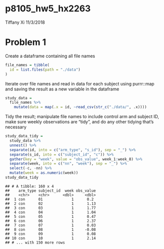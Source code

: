 p8105\_hw5\_hx2263
================
Tiffany Xi
11/3/2018

Problem 1
=========

Create a dataframe containing all file names

``` r
file_names = tibble(
  id = list.files(path = "./data")
) 
```

Iterate over file names and read in data for each subject using purrr::map and saving the result as a new variable in the dataframe

``` r
study_data = 
  file_names %>% 
    mutate(data = map(.x = id, ~read_csv(str_c("./data/", .x)))) 
```

Tidy the result; manipulate file names to include control arm and subject ID, make sure weekly observations are “tidy”, and do any other tidying that’s necessary

``` r
study_data_tidy = 
  study_data %>% 
  unnest() %>% 
  separate(id, into = c("arm_type", "s_id"), sep = "_") %>%
  separate(s_id, into = c("subject_id", "c")) %>% 
  gather(key = "week", value = "obs_value", week_1:week_8) %>% 
  separate(week, into = c("nn", "week"), sep = "_") %>% 
  select(-c, -nn) %>% 
  mutate(week = as.numeric(week))
study_data_tidy
```

    ## # A tibble: 160 x 4
    ##    arm_type subject_id  week obs_value
    ##    <chr>    <chr>      <dbl>     <dbl>
    ##  1 con      01             1      0.2 
    ##  2 con      02             1      1.13
    ##  3 con      03             1      1.77
    ##  4 con      04             1      1.04
    ##  5 con      05             1      0.47
    ##  6 con      06             1      2.37
    ##  7 con      07             1      0.03
    ##  8 con      08             1     -0.08
    ##  9 con      09             1      0.08
    ## 10 con      10             1      2.14
    ## # ... with 150 more rows
